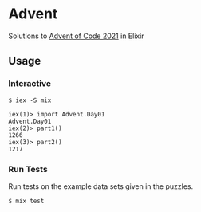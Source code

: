 # Advent

Solutions to [Advent of Code 2021](https://adventofcode.com/2021) in Elixir

## Usage

### Interactive

```shell
$ iex -S mix

iex(1)> import Advent.Day01
Advent.Day01
iex(2)> part1()
1266
iex(3)> part2()
1217
```

### Run Tests

Run tests on the example data sets given in the puzzles.

```shell
$ mix test
```
